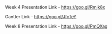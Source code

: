 Week 4 Presentation Link - https://goo.gl/Rmjk8x

Gantter Link - https://goo.gl/JfcTeY

Week 8 Presentation Link - https://goo.gl/PmQXag

